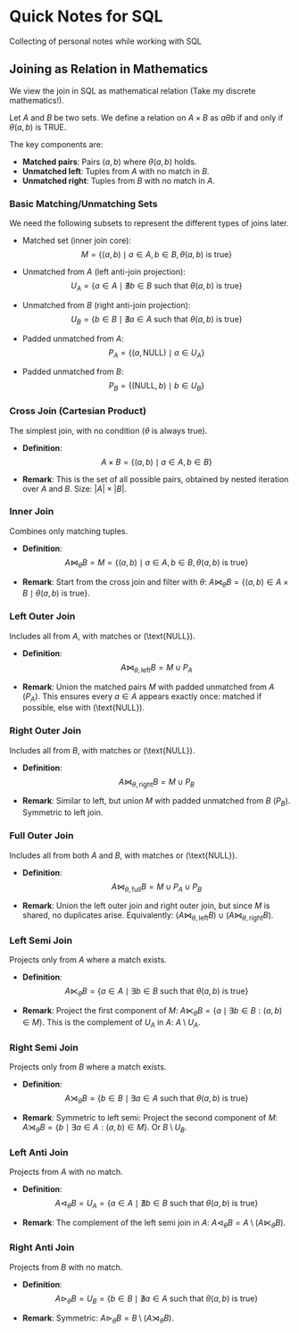 # Quick Notes for SQL


Collecting of personal notes while working with SQL


## Joining as Relation in Mathematics

We view the join in SQL as mathematical relation (Take my discrete mathematics!).

Let $A$ and $B$ be two sets. We define a relation on $A\times B$ as $a\theta b$ if and only if $\theta(a, b)$ is TRUE.

The key components are:
- **Matched pairs**: Pairs $(a, b)$ where $\theta(a, b)$ holds.
- **Unmatched left**: Tuples from $A$ with no match in $B$.
- **Unmatched right**: Tuples from $B$ with no match in $A$.


### Basic Matching/Unmatching Sets

We need the following subsets to represent the different types of joins later.


- Matched set (inner join core):
$$M = \{ (a, b) \mid a \in A, b \in B, \theta(a, b) \text{ is true} \}$$
  
- Unmatched from $A$ (left anti-join projection):
$$U_A = \{ a \in A \mid \nexists b \in B \text{ such that } \theta(a, b) \text{ is true} \}$$
  
- Unmatched from $B$ (right anti-join projection):
$$U_B = \{ b \in B \mid \nexists a \in A \text{ such that } \theta(a, b) \text{ is true} \}$$
  
- Padded unmatched from $A$:
$$P_A = \{ (a, \text{NULL}) \mid a \in U_A \}$$
  
- Padded unmatched from $B$:
$$P_B = \{ (\text{NULL}, b) \mid b \in U_B \}$$


### Cross Join (Cartesian Product)

The simplest join, with no condition ($\theta$ is always true).

- **Definition**:
$$A \times B = \{ (a, b) \mid a \in A, b \in B \}$$
  
- **Remark**: This is the set of all possible pairs, obtained by nested iteration over $A$ and $B$. Size: $|A| \times |B|$.



### Inner Join

Combines only matching tuples.

- **Definition**:
$$A \bowtie_\theta B = M = \{ (a, b) \mid a \in A, b \in B, \theta(a, b) \text{ is true} \}$$
  
- **Remark**: Start from the cross join and filter with $\theta$: $A \bowtie_\theta B = \{ (a, b) \in A \times B \mid \theta(a, b) \text{ is true} \}$.


### Left Outer Join

Includes all from $A$, with matches or \(\text{NULL}\).

- **Definition**:
$$A \bowtie_{\theta,\text{left}} B = M \cup P_A$$
  
- **Remark**: Union the matched pairs $M$ with padded unmatched from $A$ ($P_A$). This ensures every $a \in A$ appears exactly once: matched if possible, else with \(\text{NULL}\).



### Right Outer Join

Includes all from $B$, with matches or \(\text{NULL}\).

- **Definition**:
$$A \bowtie_{\theta,\text{right}} B = M \cup P_B$$
  
- **Remark**: Similar to left, but union $M$ with padded unmatched from $B$ ($P_B$). Symmetric to left join.



### Full Outer Join

Includes all from both $A$ and $B$, with matches or \(\text{NULL}\).

- **Definition**:
$$A \bowtie_{\theta,\text{full}} B = M \cup P_A \cup P_B$$
  
- **Remark**: Union the left outer join and right outer join, but since $M$ is shared, no duplicates arise. Equivalently: $(A \bowtie_{\theta,\text{left}} B) \cup (A \bowtie_{\theta,\text{right}} B)$.


### Left Semi Join

Projects only from $A$ where a match exists.

- **Definition**:
$$A \ltimes_\theta B = \{ a \in A \mid \exists b \in B \text{ such that } \theta(a, b) \text{ is true} \}$$
  
- **Remark**: Project the first component of $M$: $A \ltimes_\theta B = \{ a \mid \exists b \in B: (a, b) \in M \}$. This is the complement of $U_A$ in $A$: $A \setminus U_A$.



### Right Semi Join

Projects only from $B$ where a match exists.

- **Definition**:
$$A \rtimes_\theta B = \{ b \in B \mid \exists a \in A \text{ such that } \theta(a, b) \text{ is true} \}$$
  
- **Remark**: Symmetric to left semi: Project the second component of $M$: $A \rtimes_\theta B = \{ b \mid \exists a \in A: (a, b) \in M \}$. Or $B \setminus U_B$.



### Left Anti Join

Projects from $A$ with no match.

- **Definition**:
$$A \vartriangleleft_\theta B = U_A = \{ a \in A \mid \nexists b \in B \text{ such that } \theta(a, b) \text{ is true} \}$$
  
- **Remark**: The complement of the left semi join in $A$: $A \vartriangleleft_\theta B = A \setminus (A \ltimes_\theta B)$.



### Right Anti Join

Projects from $B$ with no match.

- **Definition**:
$$A \vartriangleright_\theta B = U_B = \{ b \in B \mid \nexists a \in A \text{ such that } \theta(a, b) \text{ is true} \}$$
  
- **Remark**: Symmetric: $A \vartriangleright_\theta B = B \setminus (A \rtimes_\theta B)$.









